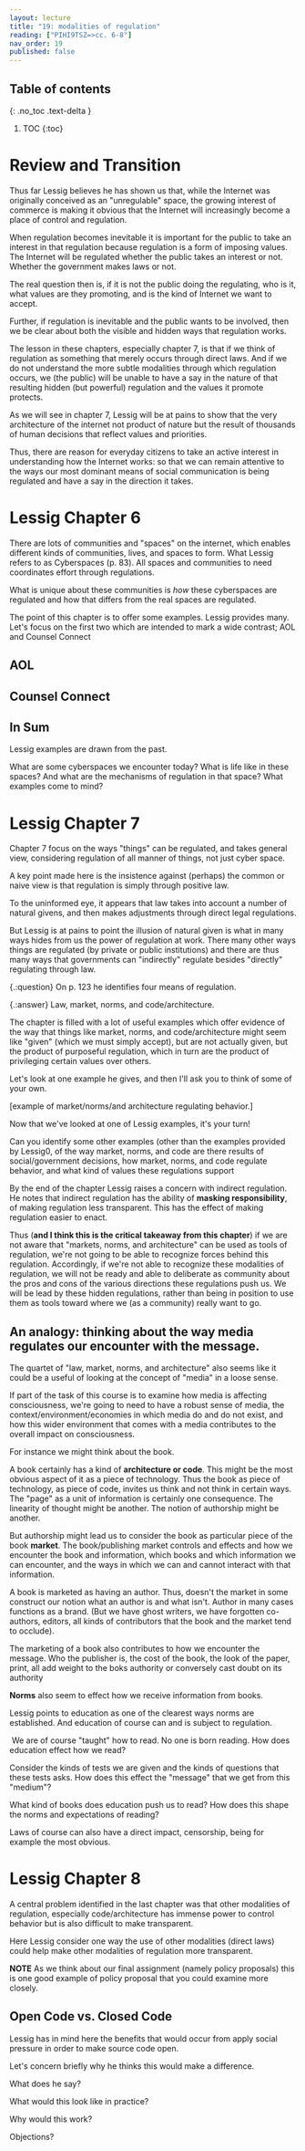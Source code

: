 ```yaml
---
layout: lecture
title: "19: modalities of regulation"
reading: ["PIHI9TSZ=>cc. 6-8"]
nav_order: 19
published: false
---
```


## Table of contents
{: .no_toc .text-delta } 
1. TOC 
{:toc}


# Review and Transition

Thus far Lessig believes he has shown us that, while the Internet was originally conceived as an "unregulable" space, the growing interest of commerce is making it obvious that the Internet will increasingly become a place of control and regulation.

When regulation becomes inevitable it is important for the public to take an interest in that regulation because regulation is a form of imposing values. The Internet will be regulated whether the public takes an interest or not. Whether the government makes laws or not. 

The real question then is, if it is not the public doing the regulating, who is it, what values are they promoting, and is the kind of Internet we want to accept. 

Further, if regulation is inevitable and the public wants to be involved, then we be clear about both the visible and hidden ways that regulation works.

The lesson in these chapters, especially chapter 7, is that if we think of regulation as something that merely occurs through direct laws. And if we do not understand the more subtle modalities through which regulation occurs, we (the public) will be unable to have a say in the nature of that resulting hidden (but powerful) regulation and the values it promote protects. 

As we will see in chapter 7, Lessig will be at pains to show that the very architecture of the internet not product of nature but the result of thousands of human decisions that reflect values and priorities. 

Thus, there are reason for everyday citizens to take an active interest in understanding how the Internet works: so that we can remain attentive to the ways our most dominant means of social communication is being regulated and have a say in the direction it takes.


# Lessig Chapter 6

There are lots of communities and "spaces" on the internet, which enables different kinds of communities, lives, and spaces to form. What Lessig refers to as Cyberspaces (p. 83). All spaces and communities to need coordinates effort through regulations. 

What is unique about these communities is *how* these cyberspaces are regulated and how that differs from the real spaces are regulated.

The point of this chapter is to offer some examples. Lessig provides many. Let's focus on the first two which are intended to mark a wide contrast; AOL and Counsel Connect

## AOL

## Counsel Connect

## In Sum

<div class="discussion" markdown="1">

Lessig examples are drawn from the past. 

<span class="respond">What are some cyberspaces we encounter today? What is life like in these spaces? And what are the mechanisms of regulation in that space? What examples come to mind?

</div>

# Lessig Chapter 7

Chapter 7 focus on the ways "things" can be regulated, and takes general view, considering regulation of all manner of things, not just cyber space.

A key point made here is the insistence against (perhaps) the common or naive view is that regulation is simply through positive law.

To the uninformed eye, it appears that law takes into account a number of natural givens, and then makes adjustments through direct legal regulations.

But Lessig is at pains to point the illusion of natural given is what in many ways hides from us the power of regulation at work. There many other ways things are regulated (by private or public institutions) and there are thus many ways that governments can "indirectly" regulate besides "directly" regulating through law.

{.:question} 
On p. 123 he identifies four means of regulation.

{.:answer}
Law, market, norms, and code/architecture.

The chapter is filled with a lot of useful examples which offer evidence of the way that things like market, norms, and code/architecture might seem like "given" (which we must simply accept), but are not actually given, but the product of purposeful regulation, which in turn are the product of privileging certain values over others.

Let's look at one example he gives, and then I'll ask you to think of some of your own.

[example of market/norms/and architecture regulating behavior.]

<div class="discussion" markdown="1">
Now that we've looked at one of Lessig examples, it's your turn!

<span class="respond"> Can you identify some other examples (other than the examples provided by Lessig0, of the way market, norms, and code are there results of social/government decisions, how market, norms, and code regulate behavior, and what kind of values these regulations support

</div>


By the end of the chapter Lessig raises a concern with indirect regulation. He notes that indirect regulation has the ability of **masking responsibility**, of making regulation less transparent. This has the effect of making regulation easier to enact. 

Thus (**and I think this is the critical takeaway from this chapter**) if we are not aware that "markets, norms, and architecture" can be used as tools of regulation, we're not going to be able to recognize forces behind this regulation. Accordingly, if we're not able to recognize these modalities of regulation, we will not be ready and able to deliberate as community about the pros and cons of the various directions these regulations push us. We will be lead by these hidden regulations, rather than being in position to use them as tools toward where we (as a community) really want to go.

## An analogy: thinking about the way media regulates our encounter with the message.

The quartet of "law, market, norms, and architecture" also seems like it could be a useful of looking at the concept of "media" in a loose sense. 

If part of the task of this course is to examine how media is affecting consciousness, we're going to need to have a robust sense of media, the context/environment/economies in which media do and do not exist, and how this wider environment that comes with a media contributes to the overall impact on consciousness.

For instance we might think about the book.

A book certainly has a kind of **architecture or code**. This might be the most obvious aspect of it as a piece of technology. Thus the book as piece of technology, as piece of code, invites us think and not think in certain ways. The "page" as a unit of information is certainly one consequence. The linearity of thought might be another. The notion of authorship might be another.

But authorship might lead us to consider the book as particular piece of the book **market**. The book/publishing market controls and effects and how we encounter the book and information, which books and which information we can encounter, and the ways in which we can and cannot interact with that information.

A book is marketed as having an author. Thus, doesn't the market in some construct our notion what an author is and what isn't. Author in many cases functions as a brand. (But we have ghost writers, we have forgotten co-authors, editors, all kinds of contributors that the book and the market tend to occlude).

The marketing of a book also contributes to how we encounter the message. Who the publisher is, the cost of the book, the look of the paper, print, all add weight to the boks authority or conversely cast doubt on its authority

**Norms** also seem to effect how we receive information from books.

Lessig points to education as one of the clearest ways norms are established. And education of course can and is subject to regulation.

 We are of course "taught" how to read. No one is born reading. How does education effect how we read?

Consider the kinds of tests we are given and the kinds of questions that these tests asks. How does this effect the "message" that we get from this "medium"?

What kind of books does education push us to read? How does this shape the norms and expectations of reading?

Laws of course can also have a direct impact, censorship, being for example the most obvious.

# Lessig Chapter 8

A central problem identified in the last chapter was that other modalities of regulation, especially code/architecture has immense power to control behavior but is also difficult to make transparent. 

Here Lessig consider one way the use of other modalities (direct laws) could help make other modalities of regulation more transparent.

**NOTE** As we think about our final assignment (namely policy proposals) this is one good example of policy proposal that you could examine more closely. 

## Open Code vs. Closed Code

Lessig has in mind here the benefits that would occur from apply social pressure in order to make source code open. 

Let's concern briefly why he thinks this would make a difference.

<div class="discussion" markdown="1">
What does he say?

What would this look like in practice?

Why would this work?

Objections?
</div>





